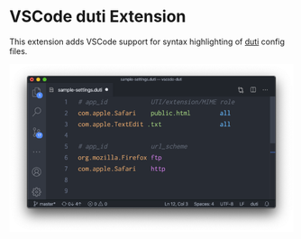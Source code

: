# VSCode duti Extension
This extension adds VSCode support for syntax highlighting of [duti](https://github.com/moretension/duti) config files.

<img src="/images/screen-shot.png" alt="Screenshot" width="889">
